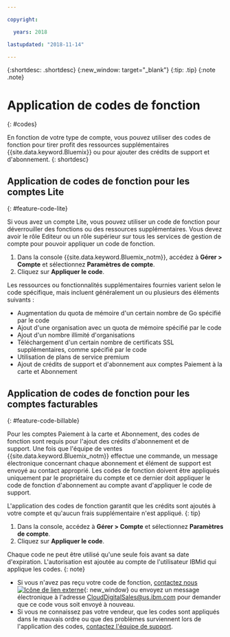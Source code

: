 ```yaml
---

copyright:

  years: 2018

lastupdated: "2018-11-14" 

---
```


{:shortdesc: .shortdesc}
{:new_window: target="_blank"}
{:tip: .tip}
{:note .note}


# Application de codes de fonction
{: #codes}

En fonction de votre type de compte, vous pouvez utiliser des codes de fonction pour tirer profit des ressources supplémentaires {{site.data.keyword.Bluemix}} ou pour ajouter des crédits de support et d'abonnement.
{: shortdesc}


## Application de codes de fonction pour les comptes Lite
{: #feature-code-lite}

Si vous avez un compte Lite, vous pouvez utiliser un code de fonction pour déverrouiller des fonctions ou des ressources supplémentaires. Vous devez avoir le rôle Editeur ou un rôle supérieur sur tous les services de gestion de compte pour pouvoir appliquer un code de fonction.  

1. Dans la console {{site.data.keyword.Bluemix_notm}}, accédez à **Gérer > Compte** et sélectionnez **Paramètres de compte**. 
2. Cliquez sur **Appliquer le code**. 

Les ressources ou fonctionnalités supplémentaires fournies varient selon le code spécifique, mais incluent généralement un ou plusieurs des éléments suivants :

  * Augmentation du quota de mémoire d'un certain nombre de Go spécifié par le code
  * Ajout d'une organisation avec un quota de mémoire spécifié par le code
  * Ajout d'un nombre illimité d'organisations
  * Téléchargement d'un certain nombre de certificats SSL supplémentaires, comme spécifié par le code
  * Utilisation de plans de service premium
  * Ajout de crédits de support et d'abonnement aux comptes Paiement à la carte et Abonnement


## Application de codes de fonction pour les comptes facturables
{: #feature-code-billable}

Pour les comptes Paiement à la carte et Abonnement, des codes de fonction sont requis pour l'ajout des crédits d'abonnement et de support. Une fois que l'équipe de ventes {{site.data.keyword.Bluemix_notm}} effectue une commande, un message électronique concernant chaque abonnement et élément de support est envoyé au contact approprié. Les codes de fonction doivent être appliqués uniquement par le propriétaire du compte et ce dernier doit appliquer le code de fonction d'abonnement au compte avant d'appliquer le code de support. 

L'application des codes de fonction garantit que les crédits sont ajoutés à votre compte et qu'aucun frais supplémentaire n'est appliqué.
{: tip} 

1. Dans la console, accédez à **Gérer > Compte** et sélectionnez **Paramètres de compte**. 
2. Cliquez sur **Appliquer le code**. 

  Chaque code ne peut être utilisé qu'une seule fois avant sa date d'expiration. L'autorisation est ajoutée au compte de l'utilisateur IBMid qui applique les codes.
  {: note}

  * Si vous n'avez pas reçu votre code de fonction, [contactez nous ![Icône de lien externe](../icons/launch-glyph.svg "Icône de lien externe")](https://www.ibm.com/cloud-computing/bluemix/contact-us){: new_window} ou envoyez un message électronique à l'adresse CloudDigitalSales@us.ibm.com pour demander que ce code vous soit envoyé à nouveau.
  * Si vous ne connaissez pas votre vendeur, que les codes sont appliqués dans le mauvais ordre ou que des problèmes surviennent lors de l'application des codes, [contactez l'équipe de support](/docs/get-support/howtogetsupport.html). 

 

